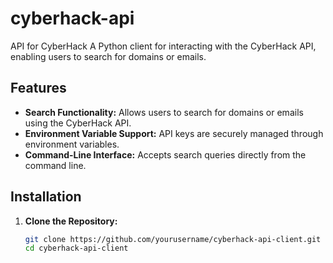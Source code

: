 # cyberhack-api
API for CyberHack
A Python client for interacting with the CyberHack API, enabling users to search for domains or emails.

## Features

- **Search Functionality:** Allows users to search for domains or emails using the CyberHack API.
- **Environment Variable Support:** API keys are securely managed through environment variables.
- **Command-Line Interface:** Accepts search queries directly from the command line.

## Installation

1. **Clone the Repository:**

   ```bash
   git clone https://github.com/yourusername/cyberhack-api-client.git
   cd cyberhack-api-client

